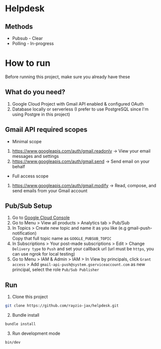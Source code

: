 # Helpdesk

## Methods
* Pubsub - Clear
* Polling - In-progress

# How to run
Before running this project, make sure you already have these
## What do you need?
1. Google Cloud Project with Gmail API enabled & configured OAuth
2. Database locally or serverless (I prefer to use PostgreSQL since I'm using Postgre in this project)
## Gmail API required scopes
* Minimal scope
1. https://www.googleapis.com/auth/gmail.readonly -> View your email messages and settings
2. https://www.googleapis.com/auth/gmail.send -> Send email on your behalf
* Full access scope
1. https://www.googleapis.com/auth/gmail.modify -> Read, compose, and send emails from your Gmail account

## Pub/Sub Setup
1. Go to [Google Cloud Console](http://console.cloud.google.com/)
2. Go to Menu > View all products > Analytics tab > Pub/Sub
3. In Topics > Create new topic and name it as you like (e.g gmail-push-notification) <br>
   Copy that full topic name as `GOOGLE_PUBSUB_TOPIC`
4. In Subscriptions > Your post-made subscriptions > Edit > Change `Delivery type` to `Push` and set your callback url (url must be `https`, you can use ngrok for local testing)
5. Go to Menu > IAM & Admin > IAM > In View by principals, click `Grant access` > Add `gmail-api-push@system.gserviceaccount.com` as new principal, select the role `Pub/Sub Publisher`

## Run
1. Clone this project
```bash
git clone https://github.com/rayzio-jax/helpdesk.git
```
2. Bundle install
```bash
bundle install
```
3. Run development mode
```bash
bin/dev
```
